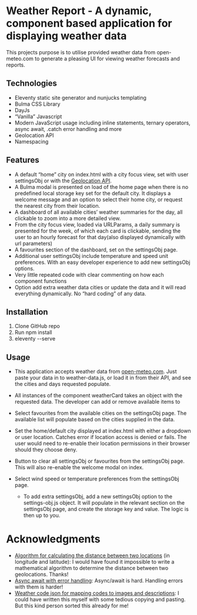 # Weather Report - A dynamic, component based application for displaying weather data

This projects purpose is to utilise provided weather data from open-meteo.com to generate a pleasing UI for viewing weather forecasts and reports.

## Technologies

- Eleventy static site generator and nunjucks templating
- Bulma CSS Library
- DayJs
- “Vanilla” Javascript
- Modern JavaScript usage including inline statements, ternary operators, async await, .catch error handling and more
- Geolocation API
- Namespacing

## Features


- A default “home” city on index.html with a city focus view, set with user settingsObj or with the [Geolocation API](https://developer.mozilla.org/en-US/docs/Web/API/Geolocation_API/Using_the_Geolocation_API).
- A Bulma modal is presented on load of the home page when there is no predefined local storage key set for the default city. It displays a welcome message and an option to select their home city, or request the nearest city from their location.
- A dashboard of all available cities’ weather summaries for the day, all clickable to zoom into a more detailed view.
- From the city focus view, loaded via URLParams, a daily summary is presented for the week, of which each card is clickable, sending the user to an hourly forecast for that day(also displayed dynamically with url parameters)
- A favourites section of the dashboard, set on the settingsObj page.
- Additional user settingsObj include temperature and speed unit preferences. With an easy developer experience to add new settingsObj options.
- Very little repeated code with clear commenting on how each component functions
- Option add extra weather data cities or update the data and it will read everything dynamically. No “hard coding” of any data.


## Installation

1. Clone GitHub repo
2. Run npm install
3. eleventy --serve

## Usage

- This application accepts weather data from [open-meteo.com](https://open-meteo.com). Just paste your data in to weather-data.js, or load it in from their API, and see the cities and days requested populate.

- All instances of the component weatherCard takes an object with the requested data. The developer can add or remove available items to

- Select favourites from the available cities on the settingsObj page. The available list will populate based on the cities supplied in the data.

- Set the home/default city displayed at index.html with either a dropdown or user location. Catches error if location access is denied or fails. The user would need to re-enable their location permissions in their browser should they choose deny.

- Button to clear all settingsObj or favourites from the settingsObj page. This will also re-enable the welcome modal on index.

- Select wind speed or temperature preferences from the settingsObj page.
    - To add extra settingsObj, add a new settingsObj option to the settings-obj.js object. It will populate in the relevant section on the settingsObj page, and create the storage key and value. The logic is then up to you.


# Acknowledgments

- [Algorithm for calculating the distance between two locations](https://www.geodatasource.com/developers/javascript) (in longitude and latitude): I would have found it impossible to write a mathematical algorithm to determine the distance between two geolocations. Thanks!
- [Async await with error handling](https://wesbos.com/12-advanced-flow-control/71-async-await-error-handling): Async/await is hard. Handling errors with them is harder!
- [Weather code json for mapping codes to images and descriptions](https://gist.github.com/stellasphere/9490c195ed2b53c707087c8c2db4ec0c): I could have written this myself with some tedious copying and pasting. But this kind person sorted this already for me!




